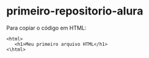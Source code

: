 # primeiro-repositorio-alura

Para copiar o código em HTML:

```
<html>
   <h1>Meu primeiro arquivo HTML</h1>
<\html>
  
```
